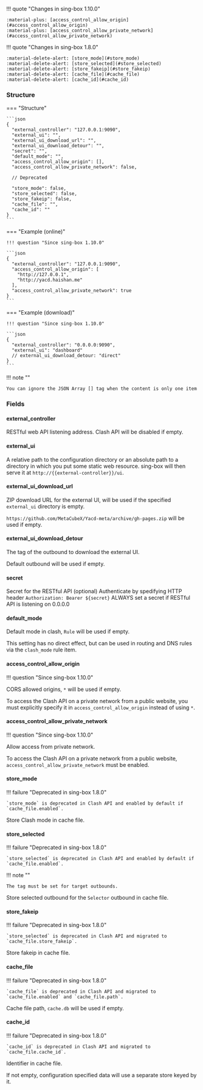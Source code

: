 !!! quote "Changes in sing-box 1.10.0"

    :material-plus: [access_control_allow_origin](#access_control_allow_origin)  
    :material-plus: [access_control_allow_private_network](#access_control_allow_private_network)

!!! quote "Changes in sing-box 1.8.0"

    :material-delete-alert: [store_mode](#store_mode)  
    :material-delete-alert: [store_selected](#store_selected)  
    :material-delete-alert: [store_fakeip](#store_fakeip)  
    :material-delete-alert: [cache_file](#cache_file)  
    :material-delete-alert: [cache_id](#cache_id)

### Structure

=== "Structure"

    ```json
    {
      "external_controller": "127.0.0.1:9090",
      "external_ui": "",
      "external_ui_download_url": "",
      "external_ui_download_detour": "",
      "secret": "",
      "default_mode": "",
      "access_control_allow_origin": [],
      "access_control_allow_private_network": false,
      
      // Deprecated
      
      "store_mode": false,
      "store_selected": false,
      "store_fakeip": false,
      "cache_file": "",
      "cache_id": ""
    }
    ```

=== "Example (online)"

    !!! question "Since sing-box 1.10.0"

    ```json
    {
      "external_controller": "127.0.0.1:9090",
      "access_control_allow_origin": [
        "http://127.0.0.1",
        "http://yacd.haishan.me"
      ],
      "access_control_allow_private_network": true
    }
    ```

=== "Example (download)"

    !!! question "Since sing-box 1.10.0"

    ```json
    {
      "external_controller": "0.0.0.0:9090",
      "external_ui": "dashboard"
      // external_ui_download_detour: "direct"
    }
    ```

!!! note ""

    You can ignore the JSON Array [] tag when the content is only one item

### Fields

#### external_controller

RESTful web API listening address. Clash API will be disabled if empty.

#### external_ui

A relative path to the configuration directory or an absolute path to a
directory in which you put some static web resource. sing-box will then
serve it at `http://{{external-controller}}/ui`.

#### external_ui_download_url

ZIP download URL for the external UI, will be used if the specified `external_ui` directory is empty.

`https://github.com/MetaCubeX/Yacd-meta/archive/gh-pages.zip` will be used if empty.

#### external_ui_download_detour

The tag of the outbound to download the external UI.

Default outbound will be used if empty.

#### secret

Secret for the RESTful API (optional)
Authenticate by spedifying HTTP header `Authorization: Bearer ${secret}`
ALWAYS set a secret if RESTful API is listening on 0.0.0.0

#### default_mode

Default mode in clash, `Rule` will be used if empty.

This setting has no direct effect, but can be used in routing and DNS rules via the `clash_mode` rule item.

#### access_control_allow_origin

!!! question "Since sing-box 1.10.0"

CORS allowed origins, `*` will be used if empty.

To access the Clash API on a private network from a public website, you must explicitly specify it in `access_control_allow_origin` instead of using `*`.

#### access_control_allow_private_network

!!! question "Since sing-box 1.10.0"

Allow access from private network.

To access the Clash API on a private network from a public website, `access_control_allow_private_network` must be enabled.

#### store_mode

!!! failure "Deprecated in sing-box 1.8.0"

    `store_mode` is deprecated in Clash API and enabled by default if `cache_file.enabled`.

Store Clash mode in cache file.

#### store_selected

!!! failure "Deprecated in sing-box 1.8.0"

    `store_selected` is deprecated in Clash API and enabled by default if `cache_file.enabled`.

!!! note ""

    The tag must be set for target outbounds.

Store selected outbound for the `Selector` outbound in cache file.

#### store_fakeip

!!! failure "Deprecated in sing-box 1.8.0"

    `store_selected` is deprecated in Clash API and migrated to `cache_file.store_fakeip`.

Store fakeip in cache file.

#### cache_file

!!! failure "Deprecated in sing-box 1.8.0"

    `cache_file` is deprecated in Clash API and migrated to `cache_file.enabled` and `cache_file.path`.

Cache file path, `cache.db` will be used if empty.

#### cache_id

!!! failure "Deprecated in sing-box 1.8.0"

    `cache_id` is deprecated in Clash API and migrated to `cache_file.cache_id`.

Identifier in cache file.

If not empty, configuration specified data will use a separate store keyed by it.

